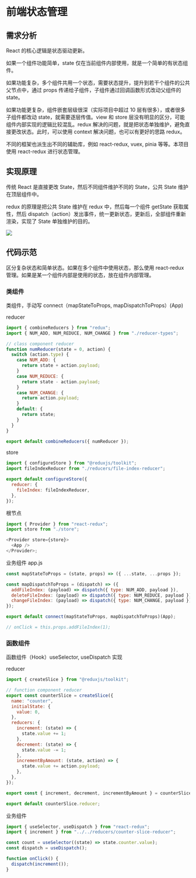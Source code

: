 # 前端状态管理

## 需求分析

React 的核心逻辑是状态驱动更新。

如果一个组件功能简单，state 仅在当前组件内部使用，就是一个简单的有状态组件。

如果功能复杂，多个组件共用一个状态，需要状态提升，提升到若干个组件的公共父节点中，通过 props 传递给子组件，子组件通过回调函数形式改动父组件的 state。

如果功能更复杂，组件嵌套层级很深（实际项目中超过 10 层有很多），或者很多子组件都改动 state，就需要逐层传值。view 和 store 层没有明显的区分，可能组件内部实现的逻辑比较混乱。redux 解决的问题，就是把状态单独维护，避免直接更改状态。此时，可以使用 context 解决问题，也可以有更好的思路 redux。

不同的框架也派生出不同的辅助库，例如 react-redux, vuex, pinia 等等。本项目使用 react-redux 进行状态管理。

## 实现原理

传统 React 是直接更改 State，然后不同组件维护不同的 State，公共 State 维护在顶层组件中。

redux 的原理是把公共 State 维护在 redux 中，然后每一个组件 getState 获取属性，然后 dispatch（action）发出事件，统一更新状态，更新后，全部组件重新渲染，实现了 State 单独维护的目的。

![](https://michael18811380328.github.io/images/react/redux.png)

## 代码示范

区分复杂状态和简单状态。如果在多个组件中使用状态，那么使用 react-redux 管理。如果是某一个组件内部是使用的状态，放在组件内部管理。

### 类组件

类组件，手动写 connect（mapStateToProps, mapDispatchToProps）(App)

reducer

```js
import { combineReducers } from "redux";
import { NUM_ADD, NUM_REDUCE, NUM_CHANGE } from "./reducer-types";

// class component reducer
function numReducer(state = 0, action) {
  switch (action.type) {
    case NUM_ADD: {
      return state + action.payload;
    }
    case NUM_REDUCE: {
      return state - action.payload;
    }
    case NUM_CHANGE: {
      return action.payload;
    }
    default: {
      return state;
    }
  }
}

export default combineReducers({ numReducer });
```

store

```js
import { configureStore } from "@reduxjs/toolkit";
import fileIndexReducer from "./reducers/file-index-reducer";

export default configureStore({
  reducer: {
    fileIndex: fileIndexReducer,
  },
});
```

根节点

```js
import { Provider } from "react-redux";
import store from "./store";

<Provider store={store}>
  <App />
</Provider>;
```

业务组件 app.js

```js
const mapStateToProps = (state, props) => ({ ...state, ...props });

const mapDispatchToProps = (dispatch) => ({
  addFileIndex: (payload) => dispatch({ type: NUM_ADD, payload }),
  deleteFileIndex: (payload) => dispatch({ type: NUM_REDUCE, payload }),
  changeFileIndex: (payload) => dispatch({ type: NUM_CHANGE, payload }),
});

export default connect(mapStateToProps, mapDispatchToProps)(App);

// onClick = this.props.addFileIndex(1);
```

### 函数组件

函数组件（Hook）useSelector, useDispatch 实现

reducer

```js
import { createSlice } from "@reduxjs/toolkit";

// function component reducer
export const counterSlice = createSlice({
  name: "counter",
  initialState: {
    value: 0,
  },
  reducers: {
    increment: (state) => {
      state.value += 1;
    },
    decrement: (state) => {
      state.value -= 1;
    },
    incrementByAmount: (state, action) => {
      state.value += action.payload;
    },
  },
});

export const { increment, decrement, incrementByAmount } = counterSlice.actions;

export default counterSlice.reducer;
```

业务组件

```js
import { useSelector, useDispatch } from "react-redux";
import { increment } from "../../reducers/counter-slice-reducer";

const count = useSelector((state) => state.counter.value);
const dispatch = useDispatch();

function onClick() {
  dispatch(increment());
}
```
